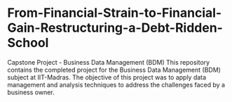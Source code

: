 # From-Financial-Strain-to-Financial-Gain-Restructuring-a-Debt-Ridden-School
Capstone Project - Business Data Management (BDM)
This repository contains the completed project for the Business Data Management (BDM) subject at IIT-Madras. The objective of this project was to apply data management and analysis techniques to address the challenges faced by a business owner.

